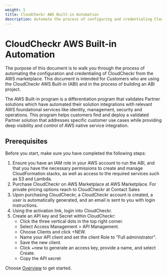 ```yaml
---
weight: 1
title: CloudCheckr AWS Built-in Automation
description: Automate the process of configuring and credentialing CloudCheckr from the AWS marketplace
---
```


# CloudCheckr AWS Built-in Automation

The purpose of this document is to walk you through the process of automating the configuration and credentialing of CloudCheckr from the AWS marketplace. This document is intended for Customers who are using the CloudCheckr AWS Built-in (ABI) and in the process of building an ABI project.

The AWS Built-in program is a differentiation program that validates Partner solutions which have automated their solution integrations with relevant AWS foundational services like identity, management, security and operations. This program helps customers find and deploy a validated Partner solution that addresses specific customer use cases while providing deep visibility and control of AWS native service integration.

## Prerequisites

Before you start, make sure you have completed the following steps:

1. Ensure you have an IAM role in your AWS account to run the ABI, and that you have the necessary permissions to create and manage CloudFormation stacks, as well as access to the required services such as S3 and Lambda.
2. Purchase CloudCheckr on AWS Marketplace at AWS Marketplace. For private pricing options reach to CloudCheckr at Contact Sales
3. Upon purchasing CloudCheckr, a CloudCheckr account is created, a user is automatically generated, and an email is sent to you with login instructions.
4. Using the activation link, login into CloudCheckr.
5. Create an API key and Secret within CloudCheckr:
   - Click the three vertical dots in the top right corner.
   - Select Access Management > API Management.
   - Choose Clients and click +NEW.
   - Name your API client and set the client Role to "Full administrator".
   - Save the new client.
   - Click +new to generate an access key, provide a name, and select Create.
   - Copy the API secret

Choose [Overview](/overview/index.html) to get started.
